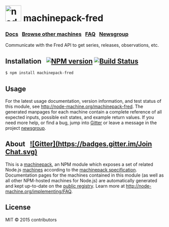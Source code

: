 
<h1>
  <a href="http://node-machine.org" title="Node-Machine public registry"><img alt="node-machine logo" title="Node-Machine Project" src="http://node-machine.org/images/machine-anthropomorph-for-white-bg.png" width="50" /></a>
  machinepack-fred
</h1>

### [Docs](http://node-machine.org/machinepack-fred) &nbsp; [Browse other machines](http://node-machine.org/machinepacks) &nbsp;  [FAQ](http://node-machine.org/implementing/FAQ)  &nbsp;  [Newsgroup](https://groups.google.com/forum/?hl=en#!forum/node-machine)

Communicate with the Fred API to get series, releases, observations, etc.


## Installation &nbsp; [![NPM version](https://badge.fury.io/js/machinepack-fred.svg)](http://badge.fury.io/js/machinepack-fred) [![Build Status](https://travis-ci.org/mikermcneil/machinepack-fred.png?branch=master)](https://travis-ci.org/mikermcneil/machinepack-fred)

```sh
$ npm install machinepack-fred
```

## Usage

For the latest usage documentation, version information, and test status of this module, see <a href="http://node-machine.org/machinepack-fred" title="Communicate with the Fred API to get series, releases, observations, etc. (for node.js)">http://node-machine.org/machinepack-fred</a>.  The generated manpages for each machine contain a complete reference of all expected inputs, possible exit states, and example return values.  If you need more help, or find a bug, jump into [Gitter](https://gitter.im/node-machine/general) or leave a message in the project [newsgroup](https://groups.google.com/forum/?hl=en#!forum/node-machine).

## About  &nbsp; [![Gitter](https://badges.gitter.im/Join Chat.svg)](https://gitter.im/node-machine/general?utm_source=badge&utm_medium=badge&utm_campaign=pr-badge&utm_content=badge)

This is a [machinepack](http://node-machine.org/machinepacks), an NPM module which exposes a set of related Node.js [machines](http://node-machine.org/spec/machine) according to the [machinepack specification](http://node-machine.org/spec/machinepack).
Documentation pages for the machines contained in this module (as well as all other NPM-hosted machines for Node.js) are automatically generated and kept up-to-date on the <a href="http://node-machine.org" title="Public machine registry for Node.js">public registry</a>.
Learn more at <a href="http://node-machine.org/implementing/FAQ" title="Machine Project FAQ (for implementors)">http://node-machine.org/implementing/FAQ</a>.

## License

MIT &copy; 2015 contributors

